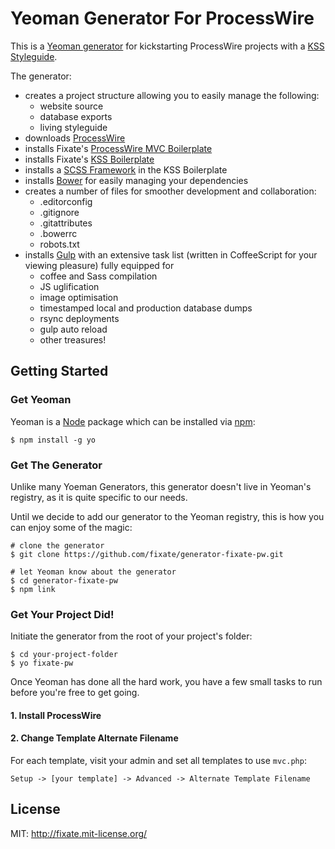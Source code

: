# Yeoman Generator For ProcessWire

This is a [Yeoman generator](http://yeoman.io) for kickstarting ProcessWire projects with a [KSS Styleguide](http://github.com/kneath/kss).

The generator:

- creates a project structure allowing you to easily manage the following:
	- website source
	- database exports
	- living styleguide
- downloads [ProcessWire](http://processwire.com)
- installs Fixate's [ProcessWire MVC Boilerplate](http://github.com/fixate/pw-mvc-boilerplate)
- installs Fixate's [KSS Boilerplate](http://github.com/fixate/kss-boilerplate)
- installs a [SCSS Framework](http://github.com/larrybotha/styleguide) in the KSS Boilerplate
- installs [Bower](http://bower.io) for easily managing your dependencies
- creates a number of files for smoother development and collaboration:
	- .editorconfig
	- .gitignore
	- .gitattributes
	- .bowerrc
	- robots.txt
- installs [Gulp](http://gulpjs.com) with an extensive task list (written in CoffeeScript for your viewing pleasure) fully equipped for
	- coffee and Sass compilation
	- JS uglification
	- image optimisation
	- timestamped local and production database dumps
	- rsync deployments
	- gulp auto reload
	- other treasures!

## Getting Started

### Get Yeoman

Yeoman is a [Node](http://nodejs.org]) package which can be installed via [npm](http://npmks.org):

```
$ npm install -g yo
```

### Get The Generator

Unlike many Yoeman Generators, this generator doesn't live in Yeoman's registry, as it is quite specific to our needs.

Until we decide to add our generator to the Yeoman registry, this is how you can enjoy some of the magic:

```
# clone the generator
$ git clone https://github.com/fixate/generator-fixate-pw.git

# let Yeoman know about the generator
$ cd generator-fixate-pw
$ npm link
```

### Get Your Project Did!

Initiate the generator from the root of your project's folder:

```
$ cd your-project-folder
$ yo fixate-pw
```

Once Yeoman has done all the hard work, you have a few small tasks to run before you're free to get going.

#### 1. Install ProcessWire

#### 2. Change Template Alternate Filename

For each template, visit your admin and set all templates to use `mvc.php`:

```
Setup -> [your template] -> Advanced -> Alternate Template Filename
```


## License

MIT: http://fixate.mit-license.org/
